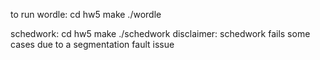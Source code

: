 to run wordle:
cd hw5
make
./wordle

schedwork:
cd hw5
make
./schedwork
disclaimer: schedwork fails some cases due to a segmentation fault issue 
